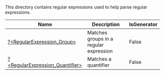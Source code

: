 This directory contains regular expressions used to help parse regular expressions.


|Name                                                   |Description                           |IsGenerator|
|-------------------------------------------------------|--------------------------------------|-----------|
|[?<RegularExpression_Group>](Group.regex.txt)          |Matches groups in a regular expression|False      |
|[?<RegularExpression_Quantifier>](Quantifier.regex.txt)|Matches a quantifier                  |False      |



